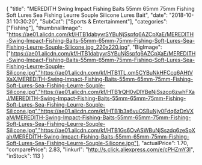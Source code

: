 {
	"title": "MEREDITH Swing Impact Fishing Baits 55mm 65mm 75mm Fishing Soft Lures Sea Fishing Leurre Souple Silicone Lures Bait",
	"date": "2018-10-31 10:30:20",
	"SubCat": ["Sports & Entertainment"],
	"categories": ["Fishing"],
	"thumbnailImage": "https://ae01.alicdn.com/kf/HTB1dabyvrSYBuNjSspfq6AZCpXaE/MEREDITH-Swing-Impact-Fishing-Baits-55mm-65mm-75mm-Fishing-Soft-Lures-Sea-Fishing-Leurre-Souple-Silicone.jpg_220x220.jpg",
	"BigImage": ["https://ae01.alicdn.com/kf/HTB1dabyvrSYBuNjSspfq6AZCpXaE/MEREDITH-Swing-Impact-Fishing-Baits-55mm-65mm-75mm-Fishing-Soft-Lures-Sea-Fishing-Leurre-Souple-Silicone.jpg","https://ae01.alicdn.com/kf/HTB1TL.om5CYBuNkHFCcq6AHtVXaX/MEREDITH-Swing-Impact-Fishing-Baits-55mm-65mm-75mm-Fishing-Soft-Lures-Sea-Fishing-Leurre-Souple-Silicone.jpg","https://ae01.alicdn.com/kf/HTB1rQH0vDlYBeNjSszcq6zwhFXaJ/MEREDITH-Swing-Impact-Fishing-Baits-55mm-65mm-75mm-Fishing-Soft-Lures-Sea-Fishing-Leurre-Souple-Silicone.jpg","https://ae01.alicdn.com/kf/HTB1b3a6vuOSBuNjy0Fdq6zDnVXaM/MEREDITH-Swing-Impact-Fishing-Baits-55mm-65mm-75mm-Fishing-Soft-Lures-Sea-Fishing-Leurre-Souple-Silicone.jpg","https://ae01.alicdn.com/kf/HTB1Gs6OvASWBuNjSszdq6zeSpXah/MEREDITH-Swing-Impact-Fishing-Baits-55mm-65mm-75mm-Fishing-Soft-Lures-Sea-Fishing-Leurre-Souple-Silicone.jpg"],
	"actualPrice": 1.70,
	"comparePrice": 2.83,
	"linkurl": "http://s.click.aliexpress.com/e/cPHZmY3I",
	"inStock": 113
}
